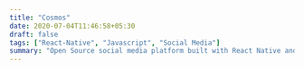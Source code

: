 ```yaml
---
title: "Cosmos"
date: 2020-07-04T11:46:58+05:30
draft: false
tags: ["React-Native", "Javascript", "Social Media"]
summary: "Open Source social media platform built with React Native and Firebase. Uses Google OAuth and Hermes JavaScript engine while providing intuitive design inspired by Instagram and application size of just 9 MB. It provides users the ability to create their own communities based on common interests, affiliations, etc."
---
```


